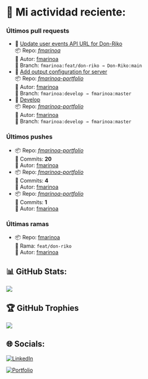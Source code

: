 # 🚀 Mi actividad reciente:

### Últimos pull requests

- 📝 [Update user events API URL for Don-Riko](https://github.com/Don-Riko/fmarinoa/pull/1)  
        📦 Repo: [_fmarinoa_](https://github.com/Don-Riko/fmarinoa)  
        👤 Autor: [fmarinoa](https://github.com/fmarinoa)  
        🔀 Branch: `fmarinoa:feat/don-riko → Don-Riko:main`
- 📝 [Add output configuration for server](https://github.com/fmarinoa/fmarinoa-portfolio/pull/83)  
        📦 Repo: [_fmarinoa-portfolio_](https://github.com/fmarinoa/fmarinoa-portfolio)  
        👤 Autor: [fmarinoa](https://github.com/fmarinoa)  
        🔀 Branch: `fmarinoa:develop → fmarinoa:master`
- 📝 [Develop](https://github.com/fmarinoa/fmarinoa-portfolio/pull/82)  
        📦 Repo: [_fmarinoa-portfolio_](https://github.com/fmarinoa/fmarinoa-portfolio)  
        👤 Autor: [fmarinoa](https://github.com/fmarinoa)  
        🔀 Branch: `fmarinoa:develop → fmarinoa:master`

### Últimos pushes

- 📦 Repo: [_fmarinoa-portfolio_](https://github.com/fmarinoa/fmarinoa-portfolio)  
        🔢 Commits: **20**  
        👤 Autor: [fmarinoa](https://github.com/fmarinoa)
- 📦 Repo: [_fmarinoa-portfolio_](https://github.com/fmarinoa/fmarinoa-portfolio)  
        🔢 Commits: **4**  
        👤 Autor: [fmarinoa](https://github.com/fmarinoa)
- 📦 Repo: [_fmarinoa-portfolio_](https://github.com/fmarinoa/fmarinoa-portfolio)  
        🔢 Commits: **1**  
        👤 Autor: [fmarinoa](https://github.com/fmarinoa)

### Últimas ramas

- 📦 Repo: [fmarinoa](https://github.com/fmarinoa/fmarinoa)  
        🌿 Rama: `feat/don-riko`  
        👤 Autor: [fmarinoa](https://github.com/fmarinoa)

## 📊 GitHub Stats:
![](https://github-readme-stats.vercel.app/api?username=fmarinoa&theme=dark)

## 🏆 GitHub Trophies
![](https://github-profile-trophy.vercel.app/?username=fmarinoa&theme=tokyonight&no-frame=false&no-bg=true&margin-w=4)

## 🌐 Socials:
[![LinkedIn](https://img.shields.io/badge/LinkedIn-%230077B5.svg?logo=linkedin&logoColor=white)](https://linkedin.com/in/franco-mariño-2a289620a/)

[![Portfolio](https://portfolio.francomarino.dev/og-image.jpg)](https://portfolio.francomarino.dev)

<!-- Proudly created with GPRM ( https://gprm.itsvg.in ) -->
